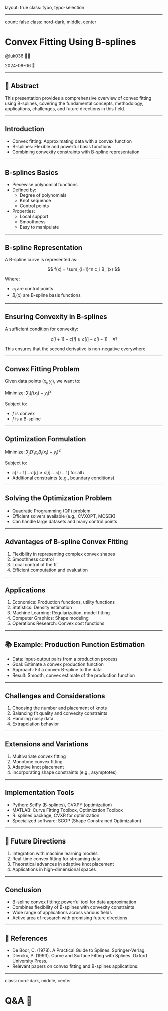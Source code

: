 layout: true
class: typo, typo-selection

---

count: false
class: nord-dark, middle, center

# Convex Fitting Using B-splines

@luk036 👨‍💻

2024-08-06 📅

---

## 📝 Abstract

This presentation provides a comprehensive overview of convex fitting using B-splines, covering the fundamental concepts, methodology, applications, challenges, and future directions in this field.

---

## Introduction

- Convex fitting: Approximating data with a convex function
- B-splines: Flexible and powerful basis functions
- Combining convexity constraints with B-spline representation

---

## B-splines Basics

- Piecewise polynomial functions
- Defined by:
  - Degree of polynomials
  - Knot sequence
  - Control points
- Properties:
  - Local support
  - Smoothness
  - Easy to manipulate

---

## B-spline Representation

A B-spline curve is represented as:

$$ f(x) = \sum_{i=1}^n c_i B_i(x) $$

Where:
- $c_i$ are control points
- $B_i(x)$ are B-spline basis functions

---

## Ensuring Convexity in B-splines

A sufficient condition for convexity:

$$ c[i+1] - c[i] \geq c[i] - c[i-1] \quad \forall i$$

This ensures that the second derivative is non-negative everywhere.

---

## Convex Fitting Problem

Given data points $(x_j, y_j)$, we want to:

Minimize: $\sum_j (f(x_j) - y_j)^2$

Subject to:
- $f$ is convex
- $f$ is a B-spline

---

## Optimization Formulation

Minimize: $\sum_j (\sum_i c_i B_i(x_j) - y_j)^2$

Subject to:
- $c[i+1] - c[i] \geq c[i] - c[i-1]$ for all $i$
- Additional constraints (e.g., boundary conditions)

---

## Solving the Optimization Problem

- Quadratic Programming (QP) problem
- Efficient solvers available (e.g., CVXOPT, MOSEK)
- Can handle large datasets and many control points

---

## Advantages of B-spline Convex Fitting

1. Flexibility in representing complex convex shapes
2. Smoothness control
3. Local control of the fit
4. Efficient computation and evaluation

---

## Applications

1. Economics: Production functions, utility functions
2. Statistics: Density estimation
3. Machine Learning: Regularization, model fitting
4. Computer Graphics: Shape modeling
5. Operations Research: Convex cost functions

---

## 📚 Example: Production Function Estimation

- Data: Input-output pairs from a production process
- Goal: Estimate a convex production function
- Approach: Fit a convex B-spline to the data
- Result: Smooth, convex estimate of the production function

---

## Challenges and Considerations

1. Choosing the number and placement of knots
2. Balancing fit quality and convexity constraints
3. Handling noisy data
4. Extrapolation behavior

---

## Extensions and Variations

1. Multivariate convex fitting
2. Monotone convex fitting
3. Adaptive knot placement
4. Incorporating shape constraints (e.g., asymptotes)

---

## Implementation Tools

- Python: SciPy (B-splines), CVXPY (optimization)
- MATLAB: Curve Fitting Toolbox, Optimization Toolbox
- R: splines package, CVXR for optimization
- Specialized software: SCOP (Shape Constrained Optimization)

---

## 🔮 Future Directions

1. Integration with machine learning models
2. Real-time convex fitting for streaming data
3. Theoretical advances in adaptive knot placement
4. Applications in high-dimensional spaces

---

## Conclusion

- B-spline convex fitting: powerful tool for data approximation
- Combines flexibility of B-splines with convexity constraints
- Wide range of applications across various fields
- Active area of research with promising future directions

---

## 📑 References

- De Boor, C. (1978). A Practical Guide to Splines. Springer-Verlag.
- Dierckx, P. (1993). Curve and Surface Fitting with Splines. Oxford University Press.
- Relevant papers on convex fitting and B-splines applications.

---

class: nord-dark, middle, center

# Q&A 🎤
